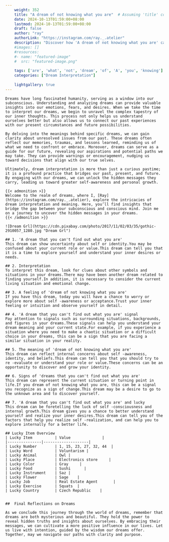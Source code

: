 ```yaml
---
    weight: 352
    title: "A dream of not knowing what you are"  # Assuming 'title' column exists
    date: 2024-10-13T01:59:00+08:00
    lastmod: 2024-10-13T01:59:00+08:00
    draft: false
    author: "ray"
    authorLink: "https://instagram.com/ray._.atelier"
    description: "Discover how 'A dream of not knowing what you are' can interpret your future and uncover its significant meanings in your life."
    #images: []
    #resources:
    #- name: "featured-image"
    #  src: "featured-image.png"
    
    tags: ['are', 'what', 'not', 'dream', 'of', 'A', 'you', 'knowing']
    categories: ["Dream Interpretation"]
    
    lightgallery: true
---
```

    
    Dreams have long fascinated humanity, serving as a window into our subconscious. Understanding and analyzing dreams can provide valuable insights into our emotions, fears, and desires. When we take the time to interpret our dreams, we begin to unravel the complex tapestry of our inner thoughts. This process not only helps us understand ourselves better but also allows us to connect our past experiences with our present circumstances and future possibilities.
    
    By delving into the meanings behind specific dreams, we can gain clarity about unresolved issues from our past. These dreams often reflect our memories, traumas, and lessons learned, reminding us of what we need to confront or embrace. Moreover, dreams can serve as a guide for our future, revealing our aspirations and potential paths we may take. They can provide warnings or encouragement, nudging us toward decisions that align with our true selves.
    
    Ultimately, dream interpretation is more than just a curious pastime; it is a profound practice that bridges our past, present, and future. By engaging with our dreams, we can unlock the hidden messages they carry, leading us toward greater self-awareness and personal growth.
    
    {{< admonition >}}
    Welcome to the realm of dreams, where I, [Ray](https://instagram.com/ray._.atelier), explore the intricacies of dream interpretation and meaning. Here, you’ll find insights that bridge the gap between your subconscious and conscious mind. Join me on a journey to uncover the hidden messages in your dreams.
    {{< /admonition >}}
    
    ![Dream Grl](https://cdn.pixabay.com/photo/2017/11/02/03/35/gothic-2910057_1280.jpg "Dream Grl")
    
    ## 1. 'A dream that you can't find out what you are'
    This dream can show uncertainty about self or identity.You may be confused about your current role or value.This dream can tell you that it is a time to explore yourself and understand your inner desires or needs.
    
    ## 2. Interpretation
    To interpret this dream, look for clues about other symbols and situations in your dreams.There may have been another dream related to finding yourself.In addition, it is necessary to consider the current living situation and emotional change.
    
    ## 3. A feeling of 'dream of not knowing what you are'
    If you have this dream, today you will have a chance to worry or explore more about self -awareness or acceptance.Trust your inner feeling or intuition and observe yourself in detail.
    
    ## 4. 'A dream that you can't find out what you are' signal
    Pay attention to signals such as surrounding situations, backgrounds, and figures in your dreams.These signals can help you understand your dream meaning and your current state.For example, if you experience a situation where you need to make a chaotic situation or a difficult choice in your dreams, this can be a sign that you are facing a similar situation in your reality.
    
    ## 5. The meaning of 'dream of not knowing what you are'
    This dream can reflect internal concerns about self -awareness, identity, and beliefs.This dream can tell you that you should try to re -evaluate or understand your role or value.These concerns can be an opportunity to discover and grow your identity.
    
    ## 6. Signs of 'dreams that you can't find out what you are'
    This dream can represent the current situation or turning point in life.If you dream of not knowing what you are, this can be a signal you recognize as a sign of change.This dream may be a desire to go to the unknown area and to discover yourself.
    
    ## 7. 'A dream that you can't find out what you are' and lucky
    This dream can be foretelling the luck of self -consciousness and internal growth.This dream gives you a chance to better understand yourself and realize your inner desires.This dream can tell you of the factors that help you realize self -realization, and can help you to explore internally for a better life.
    
    ## Lucky Item Overview
    | Lucky Item          | Value              |
    |---------------|--------------------|
    | Lucky Number        | 1, 15, 23, 27, 32, 44  |
    | Lucky Word          | Voluntarism |
    | Lucky Animal        | Owl |
    | Lucky Place         | Electronics store     |
    | Lucky Color         | Gray     |
    | Lucky Food          | Sushi      |
    | Lucky Instrument    | Saz |
    | Lucky Flower        | Sage    |
    | Lucky Job           | Real Estate Agent       |
    | Lucky Exercise      | Squats  |
    | Lucky Country       | Czech Republic    |
    
    
    ##  Final Reflections on Dreams
    
    As we conclude this journey through the world of dreams, remember that dreams are both mysterious and beautiful. They hold the power to reveal hidden truths and insights about ourselves. By embracing their messages, we can cultivate a more positive influence in our lives. Let us live with intention, guided by the wisdom our dreams offer. Together, may we navigate our paths with clarity and purpose.
    